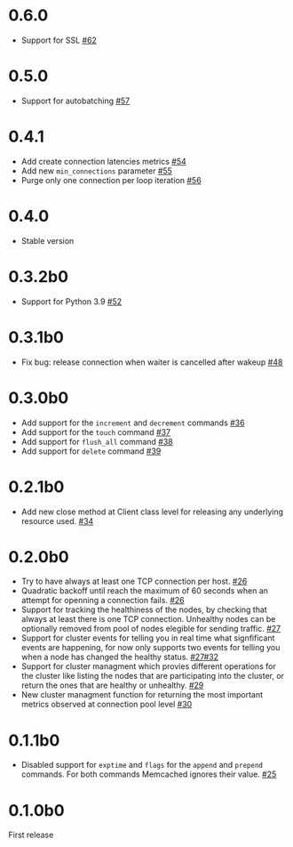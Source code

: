 0.6.0
================
- Support for SSL [#62](https://github.com/emcache/emcache/pull/62)

0.5.0
================
- Support for autobatching [#57](https://github.com/emcache/emcache/pull/57)

0.4.1
======
- Add create connection latencies metrics [#54](https://github.com/emcache/emcache/pull/54)
- Add new `min_connections` parameter [#55](https://github.com/emcache/emcache/pull/55)
- Purge only one connection per loop iteration [#56](https://github.com/emcache/emcache/pull/56)

0.4.0
==========
- Stable version

0.3.2b0
==========
- Support for Python 3.9 [#52](https://github.com/emcache/emcache/pull/52)

0.3.1b0
==========
- Fix bug: release connection when waiter is cancelled after wakeup [#48](https://github.com/emcache/emcache/issues/48)

0.3.0b0
=======
- Add support for the `increment` and `decrement` commands [#36](https://github.com/emcache/emcache/pull/36)
- Add support for the `touch` command [#37](https://github.com/emcache/emcache/pull/37)
- Add support for `flush_all` command [#38](https://github.com/emcache/emcache/pull/38)
- Add support for `delete` command [#39](https://github.com/emcache/emcache/pull/39)

0.2.1b0
=======
- Add new close method at Client class level for releasing any underlying resource used. [#34](https://github.com/emcache/emcache/pull/34)

0.2.0b0
=======
- Try to have always at least one TCP connection per host. [#26](https://github.com/emcache/emcache/pull/26)
- Quadratic backoff until reach the maximum of 60 seconds when an attempt for openning a connection
  fails. [#26](https://github.com/emcache/emcache/pull/26)
- Support for tracking the healthiness of the nodes, by checking that always at least there is
  one TCP connection. Unhealthy nodes can be optionally removed from pool of nodes elegible for sending
  traffic. [#27](https://github.com/emcache/emcache/pull/27)
- Support for cluster events for telling you in real time what signfificant events are happening,
  for now only supports two events for telling you when a node has changed the healthy status. [#27](https://github.com/emcache/emcache/pull/27)[#32](https://github.com/emcache/emcache/pull/32)
- Support for cluster managment which provies different operations for the cluster like listing the nodes
  that are participating into the cluster, or return the ones that are healthy or unhealthy. [#29](https://github.com/emcache/emcache/pull/29)
- New cluster managment function for returning the most important metrics observed at connection pool
  level [#30](https://github.com/emcache/emcache/pull/30)

0.1.1b0
=======
- Disabled support for `exptime` and `flags` for the `append` and `prepend` commands. For both commands
  Memcached ignores their value. [#25](https://github.com/emcache/emcache/pull/25)

0.1.0b0
=======
First release
